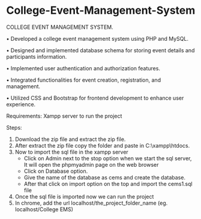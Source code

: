 # College-Event-Management-System

COLLEGE EVENT MANAGEMENT SYSTEM. 

• Developed a college event management system using PHP and MySQL. 

• Designed and implemented database schema for storing event details and participants information. 

• Implemented user authentication and authorization features. 

• Integrated functionalities for event creation, registration, and management. 

• Utilized CSS and Bootstrap for frontend development to enhance user experience. 

Requirements:
Xampp server to run the project

Steps:
1. Download the zip file and extract the zip file.
2. After extract the zip file copy the folder and paste in C:\xampp\htdocs.
3. Now to import the sql file in the xampp server
   - Click on Admin next to the stop option when we start the sql server, It will open the phpmyadmin page on the web browser
   - Click on Database option.
   - Give the name of the database as cems and create the database.
   - After that click on import option on the top and import the cems1.sql file
4. Once the sql file is imported now we can run the project
5. In chrome, add the url localhost/the_project_folder_name (eg. localhost/College EMS)
